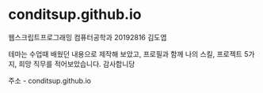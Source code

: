 # conditsup.github.io


웹스크립트프로그래밍 컴퓨터공학과 20192816 김도엽 


테마는 수업때 배웠던 내용으로 제작해 보았고, 프로필과 함께 나의 스킬, 프로젝트 5가지, 희망 직무를 적어보았습니다. 감사합니당


주소 - conditsup.github.io